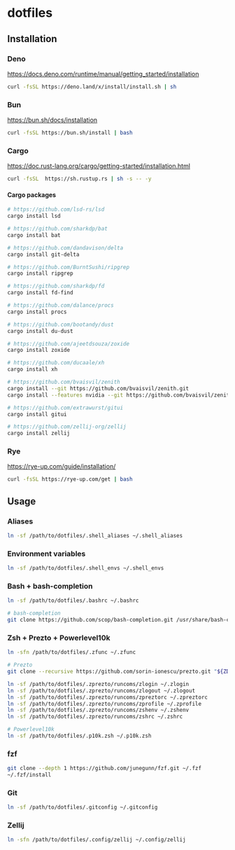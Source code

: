 # dotfiles

## Installation

### Deno

https://docs.deno.com/runtime/manual/getting_started/installation

```sh
curl -fsSL https://deno.land/x/install/install.sh | sh
```

### Bun

https://bun.sh/docs/installation

```sh
curl -fsSL https://bun.sh/install | bash
```

### Cargo

https://doc.rust-lang.org/cargo/getting-started/installation.html

```sh
curl -fsSL  https://sh.rustup.rs | sh -s -- -y
```

#### Cargo packages

```sh
# https://github.com/lsd-rs/lsd
cargo install lsd

# https://github.com/sharkdp/bat
cargo install bat

# https://github.com/dandavison/delta
cargo install git-delta

# https://github.com/BurntSushi/ripgrep
cargo install ripgrep

# https://github.com/sharkdp/fd
cargo install fd-find

# https://github.com/dalance/procs
cargo install procs

# https://github.com/bootandy/dust
cargo install du-dust

# https://github.com/ajeetdsouza/zoxide
cargo install zoxide

# https://github.com/ducaale/xh
cargo install xh

# https://github.com/bvaisvil/zenith
cargo install --git https://github.com/bvaisvil/zenith.git
cargo install --features nvidia --git https://github.com/bvaisvil/zenith.git # for NVIDIA GPU support

# https://github.com/extrawurst/gitui
cargo install gitui

# https://github.com/zellij-org/zellij
cargo install zellij
```

### Rye

https://rye-up.com/guide/installation/

```sh
curl -fsSL https://rye-up.com/get | bash
```

## Usage

### Aliases

```sh
ln -sf /path/to/dotfiles/.shell_aliases ~/.shell_aliases
```

### Environment variables

```sh
ln -sf /path/to/dotfiles/.shell_envs ~/.shell_envs
```

### Bash + bash-completion

```sh
ln -sf /path/to/dotfiles/.bashrc ~/.bashrc

# bash-completion
git clone https://github.com/scop/bash-completion.git /usr/share/bash-completion
```

### Zsh + Prezto + Powerlevel10k

```sh
ln -sfn /path/to/dotfiles/.zfunc ~/.zfunc

# Prezto
git clone --recursive https://github.com/sorin-ionescu/prezto.git "${ZDOTDIR:-$HOME}/.zprezto"

ln -sf /path/to/dotfiles/.zprezto/runcoms/zlogin ~/.zlogin
ln -sf /path/to/dotfiles/.zprezto/runcoms/zlogout ~/.zlogout
ln -sf /path/to/dotfiles/.zprezto/runcoms/zpreztorc ~/.zpreztorc
ln -sf /path/to/dotfiles/.zprezto/runcoms/zprofile ~/.zprofile
ln -sf /path/to/dotfiles/.zprezto/runcoms/zshenv ~/.zshenv
ln -sf /path/to/dotfiles/.zprezto/runcoms/zshrc ~/.zshrc

# Powerlevel10k
ln -sf /path/to/dotfiles/.p10k.zsh ~/.p10k.zsh
```

### fzf

```sh
git clone --depth 1 https://github.com/junegunn/fzf.git ~/.fzf
~/.fzf/install
```

### Git

```sh
ln -sf /path/to/dotfiles/.gitconfig ~/.gitconfig
```

### Zellij

```sh
ln -sfn /path/to/dotfiles/.config/zellij ~/.config/zellij
```
